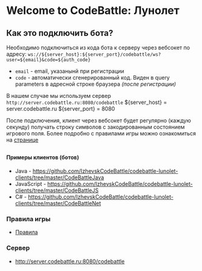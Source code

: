 # Welcome to CodeBattle: Лунолет

## Как это подключить бота?
Необходимо подключиться из кода бота к серверу через вебсокет по адресу:
`ws://${server_host}:${server_port}/codebattle/ws?user=${email}&code=${auth_code}`
- `email` - email, указанынй при регистрации
- `code` - автоматически сгенерированный код. Виден в query parameters в адресной строке браузера *(после регистрации)*

В нашем случае мы используем сервер `http://server.codebattle.ru:8080/codebattle`
${server_host} = server.codebattle.ru
${server_port} = 8080

После подключения, клиент через вебсокет будет регулярно (каждую секунду) получать строку символов с закодированным состоянием игрового поля. 
Более подробно с правилами игры можно ознакомиться на [странице](Rules.md)

## 


#### Примеры клиентов (ботов)
- Java - https://github.com/IzhevskCodeBattle/codebattle-lunolet-clients/tree/master/CodeBattleJava 
- JavaScript - https://github.com/IzhevskCodeBattle/codebattle-lunolet-clients/tree/master/CodeBattleJS
- C# - https://github.com/IzhevskCodeBattle/codebattle-lunolet-clients/tree/master/CodeBattleNet

### Правила игры
- [Правила](Rules.md)

### Сервер
- http://server.codebattle.ru:8080/codebattle

